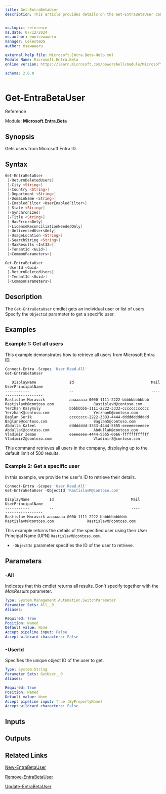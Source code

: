 ```yaml
---
title: Get-EntraBetaUser
description: This article provides details on the Get-EntraBetaUser command


ms.topic: reference
ms.date: 07/12/2024
ms.author: eunicewaweru
manager: CelesteDG
author: msewaweru

external help file: Microsoft.Entra.Beta-Help.xml
Module Name: Microsoft.Entra.Beta
online version: https://learn.microsoft.com/powershell/module/Microsoft.Entra.Beta/Get-EntraBetaUser

schema: 2.0.0
---
```


# Get-EntraBetaUser

Reference

Module: **Microsoft.Entra.Beta**

## Synopsis

Gets users from Microsoft Entra ID.

## Syntax

```powershell
Get-EntraBetaUser 
 [-ReturnDeletedUsers] 
 [-City <String>] 
 [-Country <String>] 
 [-Department <String>]
 [-DomainName <String>]
 [-EnabledFilter <UserEnabledFilter>]
 [-State <String>]
 [-Synchronized]
 [-Title <String>]
 [-HasErrorsOnly]
 [-LicenseReconciliationNeededOnly]
 [-UnlicensedUsersOnly]
 [-UsageLocation <String>]
 [-SearchString <String>]
 [-MaxResults <Int32>]
 [-TenantId <Guid>]
 [<CommonParameters>]
```

```powershell
Get-EntraBetaUser
 -UserId <Guid>
 [-ReturnDeletedUsers]
 [-TenantId <Guid>]
 [<CommonParameters>]
```

## Description  
  
The `Get-EntraBetaUser` cmdlet gets an individual user or list of users. Specify the `ObjectId` parameter to get a specific user.

## Examples

### Example 1: Get all users

This example demonstrates how to retrieve all users from Microsoft Entra ID.

```powershell
Connect-Entra -Scopes 'User.Read.All'
Get-EntraBetaUser
```

```Output
   DisplayName               Id                                   Mail                                    UserPrincipalName
-----------                  --                                   ----                                    -----------------
Rastislav Moravcik           aaaaaaaa-0000-1111-2222-bbbbbbbbbbbb RastislavM@contoso.com                  RastislavM@contoso.com
Yerzhan Kasymuly             bbbbbbbb-1111-2222-3333-cccccccccccc YerzhanK@contoso.com                    YerzhanK@contoso.com                       
Baglan Serik                 cccccccc-2222-3333-4444-dddddddddddd BaglanS@contoso.com                     BaglanS@contoso.com                       
Abdulla Kafeel               dddddddd-3333-4444-5555-eeeeeeeeeeee AbdullaK@contoso.com                    AbdullaK@contoso.com                       
Vladimir Zeman               eeeeeeee-4444-5555-6666-ffffffffffff VladimirZ@contoso.com                   VladimirZ@contoso.com                       
```

This command retrieves all users in the company, displaying up to the default limit of 500 results.

### Example 2: Get a specific user

In this example, we provide the user's ID to retrieve their details.

```powershell
Connect-Entra -Scopes 'User.Read.All'
Get-EntraBetaUser -ObjectId 'RastislavM@contoso.com'
```

```Output
DisplayName         Id                                   Mail                                UserPrincipalName
-----------         --                                   ----                                -----------------
Rastislav Moravcik aaaaaaaa-0000-1111-2222-bbbbbbbbbbbb RastislavM@contoso.com               RastislavM@contoso.com                       
```

This example returns the details of the specified user using their User Principal Name (UPN) `RastislavM@contoso.com`.

- `-ObjectId` parameter specifies the ID of the user to retrieve.

## Parameters

### -All

Indicates that this cmdlet returns all results.
Don't specify together with the _MaxResults_ parameter.

```yaml
Type: System.Management.Automation.SwitchParameter
Parameter Sets: All__0
Aliases:

Required: True
Position: Named
Default value: None
Accept pipeline input: False
Accept wildcard characters: False
```

### -UserId

Specifies the unique object ID of the user to get.

```yaml
Type: System.String
Parameter Sets: GetUser__0
Aliases:

Required: True
Position: Named
Default value: None
Accept pipeline input: True (ByPropertyName)
Accept wildcard characters: False
```

## Inputs

## Outputs

## Related Links

[New-EntraBetaUser](New-EntraBetaUser.md)

[Remove-EntraBetaUser](Remove-EntraBetaUser.md)

[Update-EntraBetaUser](Update-EntraBetaUser.md)

